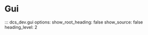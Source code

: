 # Gui

::: dcs_dev.gui
    options:
      show_root_heading: false
      show_source: false
      heading_level: 2
